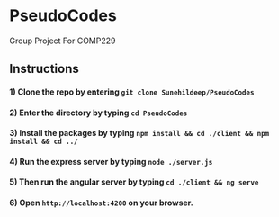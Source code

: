 # PseudoCodes
Group Project For COMP229

## Instructions
#### 1) Clone the repo by entering `git clone Sunehildeep/PseudoCodes`
#### 2) Enter the directory by typing `cd PseudoCodes`
#### 3) Install the packages by typing `npm install && cd ./client && npm install && cd ../`
#### 4) Run the express server by typing `node ./server.js`
#### 5) Then run the angular server by typing `cd ./client && ng serve`
#### 6) Open `http://localhost:4200` on your browser.

